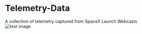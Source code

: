 # Telemetry-Data
A collection of telemetry captured from SpaceX Launch Webcasts
![test image](https://imgur.com/lZNm2sv.png)
